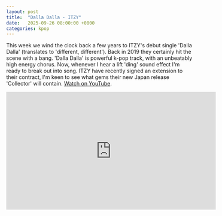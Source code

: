 ```yaml
---
layout: post
title:  "Dalla Dalla - ITZY"
date:   2025-09-26 08:00:00 +0800
categories: kpop
---
```


This week we wind the clock back a few years to ITZY's debut single 'Dalla Dalla' (translates to 'different, different'). Back in 2019 they certainly hit the scene with a bang. 'Dalla Dalla' is powerful k-pop track, with an unbeatably high energy chorus. Now, whenever I hear a lift 'ding' sound effect I'm ready to break out into song. ITZY have recently signed an extension to their contract, I'm keen to see what gems their new Japan release 'Collector' will contain. <a href="https://www.youtube.com/watch?v=pNfTK39k55U">Watch on YouTube</a>.

<iframe width="560" height="315" src="https://www.youtube.com/embed/pNfTK39k55U" title="YouTube video player" frameborder="0" allowfullscreen></iframe>
